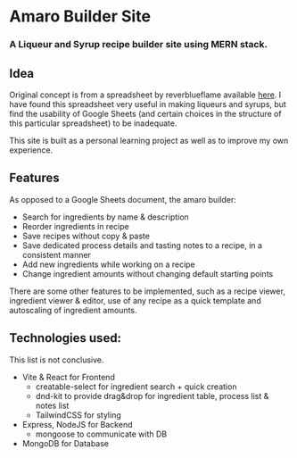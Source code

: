 # Amaro Builder Site

### A Liqueur and Syrup recipe builder site using MERN stack.

## Idea

Original concept is from a spreadsheet by reverblueflame available [here](https://docs.google.com/spreadsheets/d/1AhiRiem8g8Quiu_OruYpW2sxqpdqvNajwGk9833c734/edit#gid=287178337). I have found this spreadsheet very useful in making liqueurs and syrups, but find the usability of Google Sheets (and certain choices in the structure of this particular spreadsheet) to be inadequate.

This site is built as a personal learning project as well as to improve my own experience.

## Features

As opposed to a Google Sheets document, the amaro builder: 

- Search for ingredients by name & description
- Reorder ingredients in recipe
- Save recipes without copy & paste
- Save dedicated process details and tasting notes to a recipe, in a consistent manner
- Add new ingredients while working on a recipe
- Change ingredient amounts without changing default starting points

There are some other features to be implemented, such as a recipe viewer, ingredient viewer & editor, use of any recipe as a quick template and autoscaling of ingredient amounts. 

## Technologies used:

This list is not conclusive.

- Vite & React for Frontend
  - creatable-select for ingredient search + quick creation
  - dnd-kit to provide drag&drop for ingredient table, process list & notes list
  - TailwindCSS for styling
- Express, NodeJS for Backend
  - mongoose to communicate with DB
- MongoDB for Database

